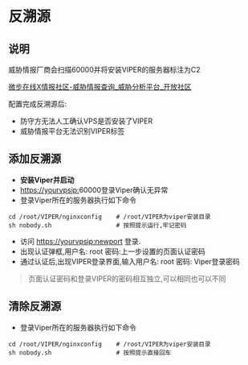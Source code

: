 # 反溯源

## 说明

威胁情报厂商会扫描60000并将安装VIPER的服务器标注为C2

[微步在线X情报社区-威胁情报查询_威胁分析平台_开放社区](https://x.threatbook.com/v5/article?threatInfoID=112034)

配置完成反溯源后:

+ 防守方无法人工确认VPS是否安装了VIPER
+ 威胁情报平台无法识别VIPER标签

## 添加反溯源

+ **安装Viper并启动**
+ [https://yourvpsip:](https://vpsip:60000/#/user/login)60000登录Viper确认无异常
+ 登录Viper所在的服务器执行如下命令

```shell
cd /root/VIPER/nginxconfig    # /root/VIPER为viper安装目录
sh nobody.sh                  # 按照提示运行,牢记密码
```

+ 访问 [https://yourvpsip:newport](https://vpsip:60000/#/user/login) 登录.
+ 出现认证弹框,用户名: root 密码:上一步设置的页面认证密码
+ 通过认证后,出现VIPER登录界面,输入用户名: root 密码: Viper登录密码

> 页面认证密码和登录VIPER的密码相互独立,可以相同也可以不同

## 清除反溯源

+ 登录Viper所在的服务器执行如下命令

```shell
cd /root/VIPER/nginxconfig    # /root/VIPER为viper安装目录
sh nobody.sh                  # 按照提示直接回车
```